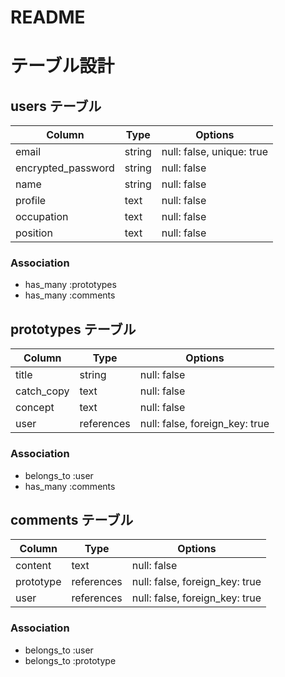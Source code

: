 # README

# テーブル設計

## users テーブル

| Column             | Type   | Options                   |
| ------------------ | ------ | ------------------------- |
| email              | string | null: false, unique: true |
| encrypted_password | string | null: false               |
| name               | string | null: false               |
| profile            | text   | null: false               |
| occupation         | text   | null: false               |
| position           | text   | null: false               |

### Association
- has_many :prototypes
- has_many :comments


## prototypes テーブル

| Column       | Type       | Options                        |
| ------------ | ---------- | ------------------------------ |
| title        | string     | null: false                    |
| catch_copy   | text       | null: false                    |
| concept      | text       | null: false                    |
| user         | references | null: false, foreign_key: true |

### Association
- belongs_to :user
- has_many :comments


## comments テーブル

| Column      | Type       | Options                        |
| ----------- | ---------- | ------------------------------ |
| content     | text       | null: false                    |
| prototype   | references | null: false, foreign_key: true |
| user        | references | null: false, foreign_key: true |

### Association
- belongs_to :user
- belongs_to :prototype
